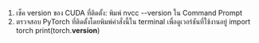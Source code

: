 1. เช็ค version ของ CUDA ที่ติดตั้ง: พิมพ์ nvcc --version ใน Command Prompt
2. ตรวจสอบ PyTorch ที่ติดตั้งโดยพิมพ์คำสั่งนี้ใน terminal เพื่อดูเวอร์ชันที่ใช้งานอยู่
  import torch
  print(torch.__version__)
